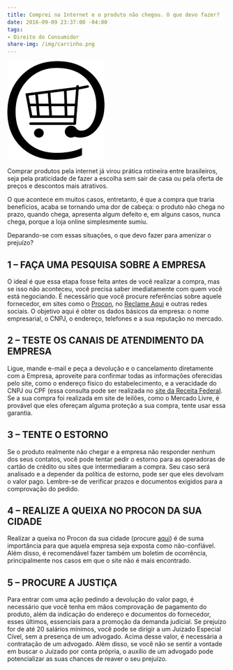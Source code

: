 ```yaml
---
title: Comprei na Internet e o produto não chegou. O que devo fazer?
date: 2016-09-09 23:37:00 -04:00
tags:
- Direito do Consumidor
share-img: /img/carrinho.png
---
```


![shopping-cart-728407_960_720-300x212.png](/img/carrinho.png)

Comprar produtos pela internet já virou prática rotineira entre brasileiros, seja pela praticidade de fazer a escolha sem sair de casa ou pela oferta de preços e descontos mais atrativos.

O que acontece em muitos casos, entretanto, é que a compra que traria benefícios, acaba se tornando uma dor de cabeça: o produto não chega no prazo, quando chega, apresenta algum defeito e, em alguns casos, nunca chega, porque a loja online simplesmente sumiu.

Deparando-se com essas situações, o que devo fazer para amenizar o prejuízo?

## 1 – FAÇA UMA PESQUISA SOBRE A EMPRESA

O ideal é que essa etapa fosse feita antes de você realizar a compra, mas se isso não aconteceu, você precisa saber imediatamente com quem você está negociando. É necessário que você procure referências sobre aquele fornecedor, em sites como o [Procon](http://sistemas.procon.sp.gov.br/evitesite/list/evitesites.php), no [Reclame Aqui](http://www.reclameaqui.com.br/) e outras redes sociais. O objetivo aqui é obter os dados básicos da empresa: o nome empresarial, o CNPJ, o endereço, telefones e a sua reputação no mercado.


## 2 – TESTE OS CANAIS DE ATENDIMENTO DA EMPRESA

Ligue, mande e-mail e peça a devolução e o cancelamento diretamente com a Empresa, aproveite para confirmar todas as informações oferecidas pelo site, como o endereço físico do estabelecimento, e a veracidade do CNPJ ou CPF (essa consulta pode ser realizada no [site da Receita Federal](http://idg.receita.fazenda.gov.br/). Se a sua compra foi realizada em site de leilões, como o Mercado Livre, é provável que eles ofereçam alguma proteção a sua compra, tente usar essa garantia.


## 3 – TENTE O ESTORNO

Se o produto realmente não chegar e a empresa não responder nenhum dos seus contatos, você pode tentar pedir o estorno para as operadoras de cartão de crédito ou sites que intermediaram a compra. Seu caso será analisado e a depender da política de estorno, pode ser que eles devolvam o valor pago. Lembre-se de verificar prazos e documentos exigidos para a comprovação do pedido.


## 4 – REALIZE A QUEIXA NO PROCON DA SUA CIDADE

Realizar a queixa no Procon da sua cidade (procure [aqui](http://www.portaldoconsumidor.gov.br/procon.asp?acao=buscar)) é de suma importância para que aquela empresa seja exposta como não-confiável. Além disso, é recomendável fazer também um boletim de ocorrência, principalmente nos casos em que o site não é mais encontrado.


## 5 – PROCURE A JUSTIÇA

Para entrar com uma ação pedindo a devolução do valor pago, é necessário que você tenha em mãos comprovação de pagamento do produto, além da indicação do endereço e documentos do fornecedor, esses últimos, essenciais para a promoção da demanda judicial. Se prejuízo for de até 20 salários mínimos, você pode se dirigir a um Juizado Especial Cível, sem a presença de um advogado. Acima desse valor, é necessária a contratação de um advogado. Além disso, se você não se sentir a vontade em buscar o Juizado por conta própria, o auxílio de um advogado pode potencializar as suas chances de reaver o seu prejuízo.
